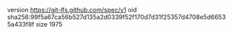 version https://git-lfs.github.com/spec/v1
oid sha256:99f5a67ca56b527d135a2d0339f52f170d7d31f25357d4708e5d66535a433f8f
size 1975
